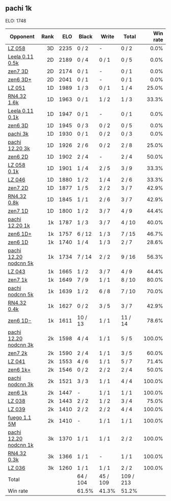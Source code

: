 ## pachi 1k ##

ELO: 1748

Opponent | Rank | ELO | Black | Write | Total | Win rate
---------|-----:|----:|-------|-------|-------|-------:
[LZ 058](LZ%20058.md) | 3D | 2235 | 0 / 2 | - | 0 / 2 | 0.0%
[Leela 0.11 0.5k](Leela%200.11%200.5k.md) | 2D | 2189 | 0 / 4 | 0 / 1 | 0 / 5 | 0.0%
[zen7 3D](zen7%203D.md) | 2D | 2174 | 0 / 1 | - | 0 / 1 | 0.0%
[zen6 3D+](zen6%203D+.md) | 2D | 2041 | 0 / 1 | - | 0 / 1 | 0.0%
[LZ 051](LZ%20051.md) | 1D | 1989 | 1 / 3 | 0 / 1 | 1 / 4 | 25.0%
[RN4.32 1.6k](RN4.32%201.6k.md) | 1D | 1963 | 0 / 1 | 1 / 2 | 1 / 3 | 33.3%
[Leela 0.11 0.1k](Leela%200.11%200.1k.md) | 1D | 1947 | 0 / 1 | - | 0 / 1 | 0.0%
[zen6 3D](zen6%203D.md) | 1D | 1945 | 0 / 3 | 0 / 2 | 0 / 5 | 0.0%
[pachi 3k](pachi%203k.md) | 1D | 1930 | 0 / 1 | 0 / 2 | 0 / 3 | 0.0%
[pachi 12.20 3k](pachi%2012.20%203k.md) | 1D | 1926 | 2 / 6 | 0 / 2 | 2 / 8 | 25.0%
[zen6 2D](zen6%202D.md) | 1D | 1902 | 2 / 4 | - | 2 / 4 | 50.0%
[LZ 058 0.1k](LZ%20058%200.1k.md) | 1D | 1901 | 1 / 4 | 2 / 5 | 3 / 9 | 33.3%
[LZ 046](LZ%20046.md) | 1D | 1880 | 1 / 2 | 1 / 4 | 2 / 6 | 33.3%
[zen7 2D](zen7%202D.md) | 1D | 1877 | 1 / 5 | 2 / 2 | 3 / 7 | 42.9%
[RN4.32 0.8k](RN4.32%200.8k.md) | 1D | 1845 | 1 / 1 | 2 / 6 | 3 / 7 | 42.9%
[zen7 1D](zen7%201D.md) | 1D | 1800 | 1 / 2 | 3 / 7 | 4 / 9 | 44.4%
[pachi 12.20 1k](pachi%2012.20%201k.md) | 1k | 1787 | 1 / 3 | 3 / 7 | 4 / 10 | 40.0%
[zen6 1D+](zen6%201D+.md) | 1k | 1757 | 6 / 12 | 1 / 3 | 7 / 15 | 46.7%
[zen6 1D](zen6%201D.md) | 1k | 1740 | 1 / 4 | 1 / 3 | 2 / 7 | 28.6%
[pachi 12.20 nodcnn 5k](pachi%2012.20%20nodcnn%205k.md) | 1k | 1734 | 7 / 14 | 2 / 2 | 9 / 16 | 56.3%
[LZ 043](LZ%20043.md) | 1k | 1665 | 1 / 2 | 3 / 7 | 4 / 9 | 44.4%
[zen7 1k](zen7%201k.md) | 1k | 1649 | 7 / 9 | 1 / 1 | 8 / 10 | 80.0%
[pachi nodcnn 5k](pachi%20nodcnn%205k.md) | 1k | 1639 | 1 / 2 | 6 / 8 | 7 / 10 | 70.0%
[RN4.32 0.4k](RN4.32%200.4k.md) | 1k | 1627 | 0 / 2 | 3 / 5 | 3 / 7 | 42.9%
[zen6 1D-](zen6%201D-.md) | 1k | 1611 | 10 / 13 | 1 / 1 | 11 / 14 | 78.6%
[pachi 12.20 nodcnn 3k](pachi%2012.20%20nodcnn%203k.md) | 2k | 1598 | 4 / 4 | 1 / 1 | 5 / 5 | 100.0%
[zen7 2k](zen7%202k.md) | 2k | 1590 | 2 / 4 | 1 / 1 | 3 / 5 | 60.0%
[LZ 041](LZ%20041.md) | 2k | 1553 | 4 / 6 | 1 / 1 | 5 / 7 | 71.4%
[zen6 1k+](zen6%201k+.md) | 2k | 1546 | 0 / 2 | 2 / 2 | 2 / 4 | 50.0%
[pachi nodcnn 3k](pachi%20nodcnn%203k.md) | 2k | 1521 | 3 / 3 | 1 / 1 | 4 / 4 | 100.0%
[zen6 1k](zen6%201k.md) | 2k | 1447 | - | 1 / 1 | 1 / 1 | 100.0%
[LZ 038](LZ%20038.md) | 2k | 1443 | 2 / 2 | 1 / 2 | 3 / 4 | 75.0%
[LZ 039](LZ%20039.md) | 2k | 1410 | 2 / 2 | 2 / 2 | 4 / 4 | 100.0%
[fuego 1.1 5M](fuego%201.1%205M.md) | 2k | 1410 | - | 1 / 1 | 1 / 1 | 100.0%
[pachi 12.20 nodcnn 1k](pachi%2012.20%20nodcnn%201k.md) | 3k | 1370 | 1 / 1 | 1 / 1 | 2 / 2 | 100.0%
[RN4.32 0.3k](RN4.32%200.3k.md) | 3k | 1366 | 1 / 1 | - | 1 / 1 | 100.0%
[LZ 036](LZ%20036.md) | 3k | 1260 | 1 / 1 | 1 / 1 | 2 / 2 | 100.0%
Total | | | 64 / 104 | 45 / 109 | 109 / 213 | 
Win rate| | | 61.5% | 41.3% | 51.2% | 
